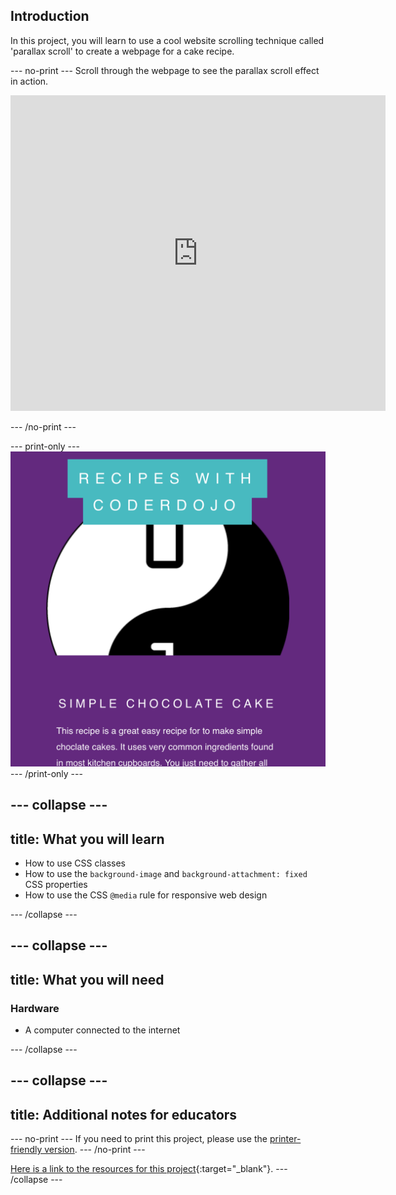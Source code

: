 ## Introduction

In this project, you will learn to use a cool website scrolling technique called 'parallax scroll' to create a webpage for a cake recipe.

--- no-print ---
Scroll through the webpage to see the parallax scroll effect in action.

<iframe src="https://trinket.io/embed/html/4b83d6865b?outputOnly=true&start=result" width="600" height="505" frameborder="0" marginwidth="0" marginheight="0" allowfullscreen> </iframe>

--- /no-print ---

--- print-only ---
![Web page screenshot](images/PrintOnlyScreenshot.png)
--- /print-only ---

--- collapse ---
---
title: What you will learn
---
+ How to use CSS classes
+ How to use the `background-image` and `background-attachment: fixed` CSS properties
+ How to use the CSS `@media` rule for responsive web design

--- /collapse ---

--- collapse ---
---
title: What you will need
---
### Hardware
+ A computer connected to the internet

--- /collapse ---

--- collapse ---
---
title: Additional notes for educators
---
--- no-print ---
If you need to print this project, please use the [printer-friendly version](https://projects.raspberrypi.org/en/projects/sweet-scroll/print).
--- /no-print ---

[Here is a link to the resources for this project](https://github.com/raspberrypilearning/sweet-scroll/tree/draft/en/resources){:target="_blank"}.
--- /collapse ---
